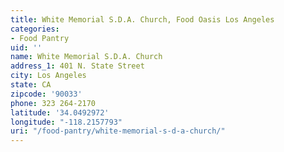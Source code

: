 ```yaml
---
title: White Memorial S.D.A. Church, Food Oasis Los Angeles
categories:
- Food Pantry
uid: ''
name: White Memorial S.D.A. Church
address_1: 401 N. State Street
city: Los Angeles
state: CA
zipcode: '90033'
phone: 323 264-2170
latitude: '34.0492972'
longitude: "-118.2157793"
uri: "/food-pantry/white-memorial-s-d-a-church/"
---
```


